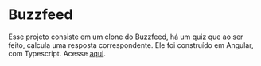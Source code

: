 # Buzzfeed
Esse projeto consiste em um clone do Buzzfeed, há um quiz que ao ser feito, calcula uma resposta correspondente. 
Ele foi construído em Angular, com Typescript. Acesse [aqui](https://buzzfeed-clone-xi.vercel.app/).



